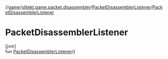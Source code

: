 //[game](../../../index.md)/[xlitekt.game.packet.disassembler](../index.md)/[PacketDisassemblerListener](index.md)/[PacketDisassemblerListener](-packet-disassembler-listener.md)

# PacketDisassemblerListener

[jvm]\
fun [PacketDisassemblerListener](-packet-disassembler-listener.md)()
